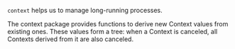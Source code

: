 `context` helps us to manage long-running processes.

The context package provides functions to derive new Context values from existing ones. These values form a tree: when 
a Context is canceled, all Contexts derived from it are also canceled.